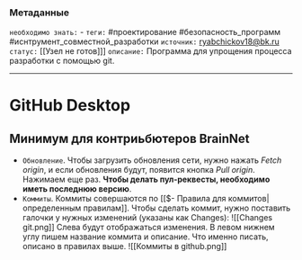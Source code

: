 ### Метаданные
`необходимо знать:` -
`теги:` #проектирование #безопасность_программ #иснтрумент_совместной_разработки
`источник:` ryabchickov18@bk.ru
`статус:` [[Узел не готов]]]
`описание:` Программа для упрощения процесса разработки с помощью git.

---
# GitHub Desktop
## Минимум для контриьбютеров BrainNet

- `Обновление`. Чтобы загрузить обновления сети, нужно нажать *Fetch origin*, и если обновления будут, появится кнопка *Pull origin*. Нажимаем еще раз. **Чтобы делать пул-реквесты, необходимо иметь последнюю версию**.
- `Коммиты`. Коммиты совершаются по [[$- Правила для коммитов|определенным правилам]]. Чтобы сделать коммит, нужно поставить галочки у нужных изменений (указаны как Changes):
	![[Changes git.png]]
	Слева будут отображаться изменения. В левом нижнем углу пишем название коммита и описание. Что именно писать, описано в правилах выше.
	![[Коммиты в github.png]]